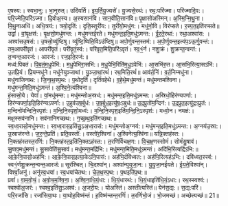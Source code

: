 

  
ए॒षस्य:। स्यभा॒नु:। भा॒नुरुत्। उदि॑यर्ति। इ॒य॒र्ति॒यु॒ज्यसे॑। यु॒ज्यसे॒रथ॑:। रथ॒:परि॑ज्मा। परि॑ज्मादि॒व:। परि॒ज्मेति॒परि॑ऽज्मा। दि॒वोअ॒स्य। अ॒स्यसान॑वि। सान॒वीति॒सान॑वि॥ पृ॒क्षासो॑अस्मिन्। अ॒स्मि॒न्मि॒थु॒ना। मि॒थु॒नाअधि॑। अधि॒त्रय॑:। त्रयो॒दृति॑:। दृति॒स्तुरी॑य:। तुरी॑यो॒मधु॑न:। मधु॑नो॒वि। विर॑प्सते। र॒स्प॒त॒इति॑रप्सते॥  
उद्वां॑। वां॒पृ॒क्षस॑:। पृ॒क्षसो॒मधु॑मन्त:। मधु॑मन्तईरते। मधु॑मन्त॒इति॒मधु॑ऽमन्त:। ई॒र॒ते॒रथा॑:। रथा॒अश्वा॑स: । अश्वा॑सउ॒षस॑:। उ॒षसो॒व्यु॑ष्टिषु। व्यु॑ष्टि॒ष्विति॒विऽउ॑ष्टिषु॥ अपो॒र्णुवन्त॒स्तम॑:। अ॒पो॒र्णुवन्त॒इत्य॑प॒ऽऊ॒र्णु॒वन्त॑:। तम॒आपरी॑वृतं। आपरी॑वृतं। परी॑वृतं॒स्व॑:। परि॑वृत॒मिति॒परि॑ऽवृतं। स्व॒१॒॑र्न। नशु॒क्रं। शु॒क्रन्त॒न्वन्त॑:। त॒न्वन्त॒आरज॑:। आरज॑:। रज॒इति॒रज॑:॥  
मध्व॑:पिबतं। पि॒ब॒तं॒म॒धु॒पेभि॑:। म॒धु॒पेभि॑रा॒सभि॑:। म॒धु॒पेभि॒रिति॑म॒धु॒ऽपेभि॑:। आ॒सभि॑रु॒त। आ॒सभि॒रित्या॒सऽभि॑:। उ॒तप्रि॒यं। प्रि॒यम्मधु॑ने। मधु॑नेयुञ्जाथां। यु॒ञ्जा॒थां॒रथं॑। रथ॒मिति॒रथं॑॥ आव॑र्त॒निं। व॒र्त॒निम्मधु॑ना। मधु॑नाजिन्वथ:। जि॒न्व॒थ॒स्प॒थ:। प॒थोदृतिं॑। दृतिं॑वहेथे। व॒हे॒थे॒मधु॑मन्तं। मधु॑मन्तमश्विना। मधु॑मन्त॒मिति॒मधु॑ऽमन्तं। अ॒श्वि॒ने॒त्य॑श्विना॥  
हं॒सासो॒ये। येवां॑। वां॒मधु॑मन्त:। मधु॑मन्तोअ॒स्रध॑:। मधु॑मन्त॒इति॒मधु॑ऽमन्त:। अ॒स्रिधो॒हिर॑ण्यपर्णा:। हिर॑ण्यपर्णा॒इति॒हिर॑ण्यऽपर्णा:। उ॒हुव॑उष॒र्बुध॑:। उ॒ष॒र्बुध॒इत्यु॑षः॒ऽबुध॑:॥ उ॒द॒प्रुतो॑म॒न्दिन॑:। उ॒द॒प्रुत॒इत्यु॑द॒ऽप्रुत॑:। म॒न्दिनो॑मन्दिनि॒स्पृश॑:। म॒न्दि॒नि॒स्पृशो॒मध्व॑:। म॒न्दि॒नि॒स्पृश॒इति॑म॒न्दि॒नि॒ऽस्पृश॑:। मध्वो॒न। नमक्ष॑:। मक्ष॒स्सव॑नानि। सव॑नानिगच्छथ:। ग॒च्छ॒थ॒इति॑गच्छथ:॥  
स्व॒ध्व॒रासो॒मधु॑मन्त:। स्व॒ध्व॒रास॒इति॑सु॒ऽअ॒ध्व॒रास॑:। मधु॑मन्तोअ॒ग्नय॑:। मधु॑मन्त॒इति॒मधु॑ऽमन्त:। अ॒ग्नय॑उ॒स्रा:। उ॒स्राज॑रन्ते। ज॒र॒न्ते॒प्रति॑। प्रति॒वस्तो॑:। वस्तो॑र॒श्विना॑। अ॒श्विनेत्य॒श्वि॑ना॥ यन्नि॒क्तह॑स्त:। नि॒क्तह॑स्तस्त॒रणि॑:। नि॒क्तह॑स्त॒इति॑नि॒क्तऽह॑स्त:। त॒रणि॑र्विचक्ष॒ण:। वि॒च॒क्ष॒णस्सोमं॑। सोमं॑सु॒षाव॑। सु॒षाव॒मधु॑मन्तं। सु॒सावेति॑सु॒साव॑। मधु॑मन्त॒मद्रि॑भि:। मधु॑मन्त॒मिति॒मधु॑ऽमन्तं। अदि॑भि॒रित्यद्रि॑ऽभि:॥  
आ॒के॒नि॒पासो॒अह॑भि:। आ॒के॒नि॒पास॒इत्या॒केऽनि॒पास॑:। अह॑भि॒र्दवि॑ध्वत:। अह॑भि॒रित्यह॑ऽभि:। दवि॑ध्वत॒स्स्व॑:। स्व१॒॑र्णशु॒क्रन्त॒न्वन्त॒आरज॑:॥ सूर॑श्चित्। चि॒दश्वा॑न्। अश्वा॑न्युयुजा॒न:। यु॒यु॒जा॒नई॑यते। ई॒य॒ते॒विश्वा॑न्। विश्वाँ॒अनु॑। अनु॑स्व॒धया॑। स्व॒धया॑चेतथ:। चे॒त॒थ॒स्प॒थ:। प॒थइति॑प॒थ:॥  
प्रवां॑। वा॒म॒वो॒चं॒। अ॒वो॒च॒म॒श्वि॒ना॒। अ॒श्वि॒ना॒धि॒यं॒धा:। धि॒यं॒धारथ॑:। धि॒यं॒धाइति॑धि॒यं॒ऽधा:। रथ॒स्स्वश्व॑:। स्वश्वो॑अ॒जर॑:। स्वश्व॒इति॑सु॒ऽअश्व॑:। अ॒जरो॒य:। योअस्ति॑। अस्तीत्यस्ति॑॥ येन॑स॒द्य:। स॒द्य:परि॑। परि॒रजां॑सि। रजां॑सिया॒थः। या॒थोह॒विष्म॑न्तं। ह॒विष्म॑न्तन्त॒रणिं॑। त॒रणिं॑भो॒जं। भो॒जमच्छ॑। अच्छेत्यच्छ॑॥ 21॥  
